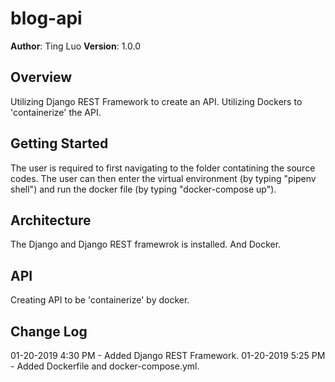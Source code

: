 # blog-api

**Author**: Ting Luo
**Version**: 1.0.0

## Overview
Utilizing Django REST Framework to create an API. Utilizing Dockers to 'containerize' the API.

## Getting Started
The user is required to first navigating to the folder contatining the source codes. The user can then enter the virtual environment (by typing "pipenv shell") and run the docker file (by typing "docker-compose up").

## Architecture
The Django and Django REST framewrok is installed. And Docker.

## API
Creating API to be 'containerize' by docker.

## Change Log
01-20-2019 4:30 PM - Added Django REST Framework.
01-20-2019 5:25 PM - Added Dockerfile and docker-compose.yml.
